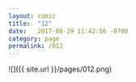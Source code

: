 ```yaml
---
layout: comic
title:  "12"
date:   2017-08-29 11:42:56 -0700
category: page
permalink: /012
---
```

![]({{ site.url }}/pages/012.png)
